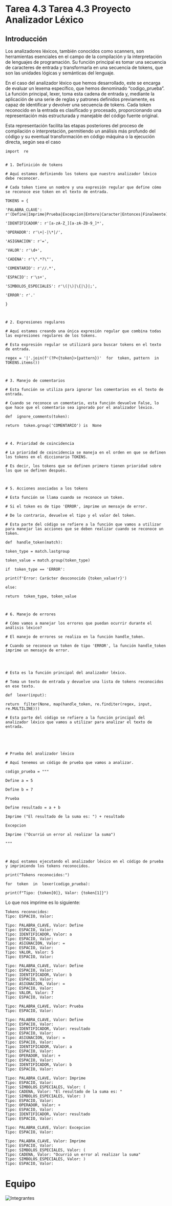 # Tarea 4.3 Tarea 4.3 Proyecto Analizador Léxico


## Introducción
Los analizadores léxicos, también conocidos como scanners, son herramientas esenciales en el campo de la compilación y la interpretación de lenguajes de programación. Su función principal es tomar una secuencia de caracteres de entrada y transformarla en una secuencia de tokens, que son las unidades lógicas y semánticas del lenguaje.

En el caso del analizador léxico que hemos desarrollado, este se encarga de evaluar un lexema específico, que hemos denominado “codigo_prueba”. La función principal, lexer, toma esta cadena de entrada y, mediante la aplicación de una serie de reglas y patrones definidos previamente, es capaz de identificar y devolver una secuencia de tokens. Cada token reconocido en la entrada es clasificado y procesado, proporcionando una representación más estructurada y manejable del código fuente original.

Esta representación facilita las etapas posteriores del proceso de compilación o interpretación, permitiendo un análisis más profundo del código y su eventual transformación en código máquina o la ejecución directa, según sea el caso
  

    import  re
      
    
    # 1. Definición de tokens
    
    # Aquí estamos definiendo los tokens que nuestro analizador léxico debe reconocer.
    
    # Cada token tiene un nombre y una expresión regular que define cómo se reconoce ese token en el texto de entrada.
    
    TOKENS = {
    
    'PALABRA_CLAVE': r'(Define|Imprime|Prueba|Excepcion|Entero|Caracter|Entonces|Finalmente)\b',
    
    'IDENTIFICADOR': r'[a-zA-Z_][a-zA-Z0-9_]*',
    
    'OPERADOR': r'\+|-|\*|/',
    
    'ASIGNACION': r'=',
    
    'VALOR': r'\d+',
    
    'CADENA': r'\".*?\"',
    
    'COMENTARIO': r'//.*',
    
    'ESPACIO': r'\s+',
    
    'SIMBOLOS_ESPECIALES': r'\(|\)|\{|\}|;',
    
    'ERROR': r'.'
    
    }
    
      
    
    # 2. Expresiones regulares
    
    # Aquí estamos creando una única expresión regular que combina todas las expresiones regulares de los tokens.
    
    # Esta expresión regular se utilizará para buscar tokens en el texto de entrada.
    
    regex = '|'.join(f'(?P<{token}>{pattern})'  for  token, pattern  in  TOKENS.items())
    
      
    
    # 3. Manejo de comentarios
    
    # Esta función se utiliza para ignorar los comentarios en el texto de entrada.
    
    # Cuando se reconoce un comentario, esta función devuelve False, lo que hace que el comentario sea ignorado por el analizador léxico.
    
    def  ignore_comments(token):
    
    return  token.group('COMENTARIO') is  None
    
      
    
    # 4. Prioridad de coincidencia
    
    # La prioridad de coincidencia se maneja en el orden en que se definen los tokens en el diccionario TOKENS.
    
    # Es decir, los tokens que se definen primero tienen prioridad sobre los que se definen después.
    
      
    
    # 5. Acciones asociadas a los tokens
    
    # Esta función se llama cuando se reconoce un token.
    
    # Si el token es de tipo 'ERROR', imprime un mensaje de error.
    
    # De lo contrario, devuelve el tipo y el valor del token.
    
    # Esta parte del código se refiere a la función que vamos a utilizar para manejar las acciones que se deben realizar cuando se reconoce un token.
    
    def  handle_token(match):
    
    token_type = match.lastgroup
    
    token_value = match.group(token_type)
    
    if  token_type == 'ERROR':
    
    print(f'Error: Carácter desconocido {token_value!r}')
    
    else:
    
    return  token_type, token_value
    
      
    
    # 6. Manejo de errores
    
    # Cómo vamos a manejar los errores que puedan ocurrir durante el análisis léxico?
    
    # El manejo de errores se realiza en la función handle_token.
    
    # Cuando se reconoce un token de tipo 'ERROR', la función handle_token imprime un mensaje de error.
    
      
      
    
    # Esta es la función principal del analizador léxico.
    
    # Toma un texto de entrada y devuelve una lista de tokens reconocidos en ese texto.
    
    def  lexer(input):
    
    return  filter(None, map(handle_token, re.finditer(regex, input, re.MULTILINE)))
    
    # Esta parte del código se refiere a la función principal del analizador léxico que vamos a utilizar para analizar el texto de entrada.
    
      
      
      
    
    # Prueba del analizador léxico
    
    # Aquí tenemos un código de prueba que vamos a analizar.
    
    codigo_prueba = """
    
    Define a = 5
    
    Define b = 7
    
    Prueba
    
    Define resultado = a + b
    
    Imprime ("El resultado de la suma es: ") + resultado
    
    Excepcion
    
    Imprime ("Ocurrió un error al realizar la suma")
    
    """
    
      
    
    # Aquí estamos ejecutando el analizador léxico en el código de prueba y imprimiendo los tokens reconocidos.
    
    print("Tokens reconocidos:")
    
    for  token  in  lexer(codigo_prueba):
    
    print(f"Tipo: {token[0]}, Valor: {token[1]}")

Lo que nos imprime es lo siguiente:

    Tokens reconocidos:
    Tipo: ESPACIO, Valor: 
    
    Tipo: PALABRA_CLAVE, Valor: Define
    Tipo: ESPACIO, Valor:  
    Tipo: IDENTIFICADOR, Valor: a
    Tipo: ESPACIO, Valor:  
    Tipo: ASIGNACION, Valor: =
    Tipo: ESPACIO, Valor:  
    Tipo: VALOR, Valor: 5
    Tipo: ESPACIO, Valor: 
    
    Tipo: PALABRA_CLAVE, Valor: Define
    Tipo: ESPACIO, Valor:  
    Tipo: IDENTIFICADOR, Valor: b
    Tipo: ESPACIO, Valor:  
    Tipo: ASIGNACION, Valor: =
    Tipo: ESPACIO, Valor:  
    Tipo: VALOR, Valor: 7
    Tipo: ESPACIO, Valor: 
    
    Tipo: PALABRA_CLAVE, Valor: Prueba
    Tipo: ESPACIO, Valor: 
        
    Tipo: PALABRA_CLAVE, Valor: Define
    Tipo: ESPACIO, Valor:  
    Tipo: IDENTIFICADOR, Valor: resultado
    Tipo: ESPACIO, Valor:
    Tipo: ASIGNACION, Valor: =
    Tipo: ESPACIO, Valor:
    Tipo: IDENTIFICADOR, Valor: a
    Tipo: ESPACIO, Valor:
    Tipo: OPERADOR, Valor: +
    Tipo: ESPACIO, Valor:
    Tipo: IDENTIFICADOR, Valor: b
    Tipo: ESPACIO, Valor:
    
    Tipo: PALABRA_CLAVE, Valor: Imprime
    Tipo: ESPACIO, Valor:
    Tipo: SIMBOLOS_ESPECIALES, Valor: (
    Tipo: CADENA, Valor: "El resultado de la suma es: "
    Tipo: SIMBOLOS_ESPECIALES, Valor: )
    Tipo: ESPACIO, Valor:
    Tipo: OPERADOR, Valor: +
    Tipo: ESPACIO, Valor:
    Tipo: IDENTIFICADOR, Valor: resultado
    Tipo: ESPACIO, Valor:
    
    Tipo: PALABRA_CLAVE, Valor: Excepcion
    Tipo: ESPACIO, Valor:
    
    Tipo: PALABRA_CLAVE, Valor: Imprime
    Tipo: ESPACIO, Valor:
    Tipo: SIMBOLOS_ESPECIALES, Valor: (
    Tipo: CADENA, Valor: "Ocurrió un error al realizar la suma"
    Tipo: SIMBOLOS_ESPECIALES, Valor: )
    Tipo: ESPACIO, Valor:


# Equipo

![Integrantes](https://github.com/PZ222/Lenguajes_y_Automatas_Manin/assets/103959963/a74425c9-9d86-499d-9228-402ce0a49509)

